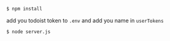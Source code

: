 ```bash
$ npm install
```

add you todoist token to `.env` and add you name in `userTokens`


```bash
$ node server.js
```

